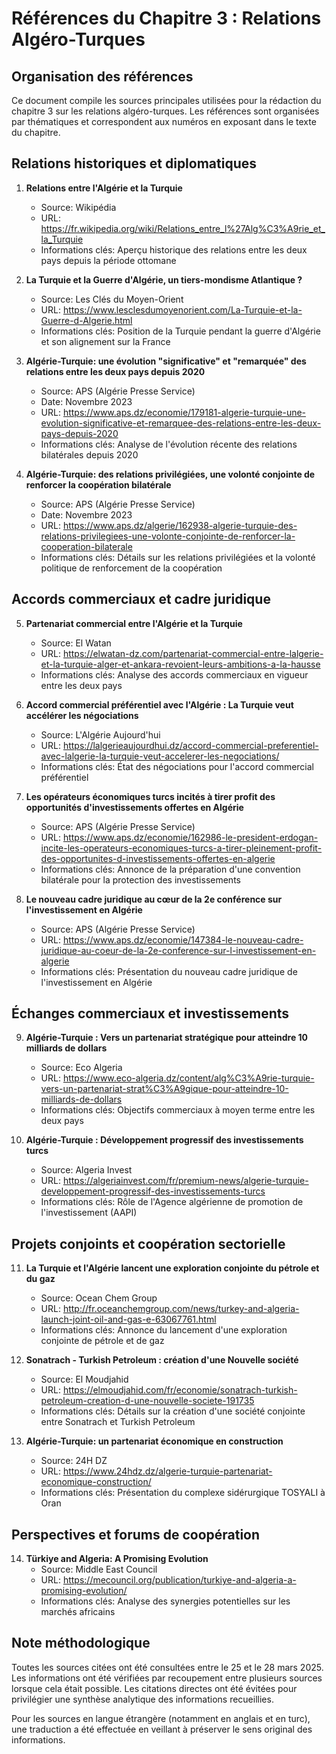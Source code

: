 # Références du Chapitre 3 : Relations Algéro-Turques

## Organisation des références

Ce document compile les sources principales utilisées pour la rédaction du chapitre 3 sur les relations algéro-turques. Les références sont organisées par thématiques et correspondent aux numéros en exposant dans le texte du chapitre.

## Relations historiques et diplomatiques

1. **Relations entre l\'Algérie et la Turquie**
   - Source: Wikipédia
   - URL: https://fr.wikipedia.org/wiki/Relations_entre_l%27Alg%C3%A9rie_et_la_Turquie
   - Informations clés: Aperçu historique des relations entre les deux pays depuis la période ottomane

2. **La Turquie et la Guerre d\'Algérie, un tiers-mondisme Atlantique ?**
   - Source: Les Clés du Moyen-Orient
   - URL: https://www.lesclesdumoyenorient.com/La-Turquie-et-la-Guerre-d-Algerie.html
   - Informations clés: Position de la Turquie pendant la guerre d\'Algérie et son alignement sur la France

3. **Algérie-Turquie: une évolution "significative" et "remarquée" des relations entre les deux pays depuis 2020**
   - Source: APS (Algérie Presse Service)
   - Date: Novembre 2023
   - URL: https://www.aps.dz/economie/179181-algerie-turquie-une-evolution-significative-et-remarquee-des-relations-entre-les-deux-pays-depuis-2020
   - Informations clés: Analyse de l\'évolution récente des relations bilatérales depuis 2020

4. **Algérie-Turquie: des relations privilégiées, une volonté conjointe de renforcer la coopération bilatérale**
   - Source: APS (Algérie Presse Service)
   - Date: Novembre 2023
   - URL: https://www.aps.dz/algerie/162938-algerie-turquie-des-relations-privilegiees-une-volonte-conjointe-de-renforcer-la-cooperation-bilaterale
   - Informations clés: Détails sur les relations privilégiées et la volonté politique de renforcement de la coopération

## Accords commerciaux et cadre juridique

5. **Partenariat commercial entre l\'Algérie et la Turquie**
   - Source: El Watan
   - URL: https://elwatan-dz.com/partenariat-commercial-entre-lalgerie-et-la-turquie-alger-et-ankara-revoient-leurs-ambitions-a-la-hausse
   - Informations clés: Analyse des accords commerciaux en vigueur entre les deux pays

6. **Accord commercial préférentiel avec l\'Algérie : La Turquie veut accélérer les négociations**
   - Source: L\'Algérie Aujourd\'hui
   - URL: https://lalgerieaujourdhui.dz/accord-commercial-preferentiel-avec-lalgerie-la-turquie-veut-accelerer-les-negociations/
   - Informations clés: État des négociations pour l\'accord commercial préférentiel

7. **Les opérateurs économiques turcs incités à tirer profit des opportunités d\'investissements offertes en Algérie**
   - Source: APS (Algérie Presse Service)
   - URL: https://www.aps.dz/economie/162986-le-president-erdogan-incite-les-operateurs-economiques-turcs-a-tirer-pleinement-profit-des-opportunites-d-investissements-offertes-en-algerie
   - Informations clés: Annonce de la préparation d\'une convention bilatérale pour la protection des investissements

8. **Le nouveau cadre juridique au cœur de la 2e conférence sur l\'investissement en Algérie**
   - Source: APS (Algérie Presse Service)
   - URL: https://www.aps.dz/economie/147384-le-nouveau-cadre-juridique-au-coeur-de-la-2e-conference-sur-l-investissement-en-algerie
   - Informations clés: Présentation du nouveau cadre juridique de l\'investissement en Algérie

## Échanges commerciaux et investissements

9. **Algérie-Turquie : Vers un partenariat stratégique pour atteindre 10 milliards de dollars**
   - Source: Eco Algeria
   - URL: https://www.eco-algeria.dz/content/alg%C3%A9rie-turquie-vers-un-partenariat-strat%C3%A9gique-pour-atteindre-10-milliards-de-dollars
   - Informations clés: Objectifs commerciaux à moyen terme entre les deux pays

10. **Algérie-Turquie : Développement progressif des investissements turcs**
    - Source: Algeria Invest
    - URL: https://algeriainvest.com/fr/premium-news/algerie-turquie-developpement-progressif-des-investissements-turcs
    - Informations clés: Rôle de l\'Agence algérienne de promotion de l\'investissement (AAPI)

## Projets conjoints et coopération sectorielle

11. **La Turquie et l\'Algérie lancent une exploration conjointe du pétrole et du gaz**
    - Source: Ocean Chem Group
    - URL: http://fr.oceanchemgroup.com/news/turkey-and-algeria-launch-joint-oil-and-gas-e-63067761.html
    - Informations clés: Annonce du lancement d\'une exploration conjointe de pétrole et de gaz

12. **Sonatrach - Turkish Petroleum : création d\'une Nouvelle société**
    - Source: El Moudjahid
    - URL: https://elmoudjahid.com/fr/economie/sonatrach-turkish-petroleum-creation-d-une-nouvelle-societe-191735
    - Informations clés: Détails sur la création d\'une société conjointe entre Sonatrach et Turkish Petroleum

13. **Algérie-Turquie: un partenariat économique en construction**
    - Source: 24H DZ
    - URL: https://www.24hdz.dz/algerie-turquie-partenariat-economique-construction/
    - Informations clés: Présentation du complexe sidérurgique TOSYALI à Oran

## Perspectives et forums de coopération

14. **Türkiye and Algeria: A Promising Evolution**
    - Source: Middle East Council
    - URL: https://mecouncil.org/publication/turkiye-and-algeria-a-promising-evolution/
    - Informations clés: Analyse des synergies potentielles sur les marchés africains

## Note méthodologique

Toutes les sources citées ont été consultées entre le 25 et le 28 mars 2025. Les informations ont été vérifiées par recoupement entre plusieurs sources lorsque cela était possible. Les citations directes ont été évitées pour privilégier une synthèse analytique des informations recueillies.

Pour les sources en langue étrangère (notamment en anglais et en turc), une traduction a été effectuée en veillant à préserver le sens original des informations.
